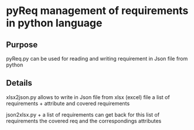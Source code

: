 pyReq management of requirements in python language
===================================================

Purpose
-------

pyReq.py can be used for reading and writing requirement
in Json file from python

Details
-------

xlsx2json.py allows to write in Json file from xlsx (excel)
file a list of requirements + attribute and covered requirements

json2xlsx.py + a list of requirements can get back for this
list of requirements the covered req and the correspondings attributes

